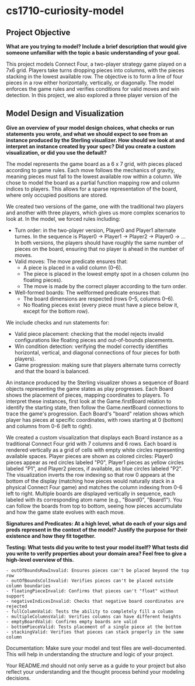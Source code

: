 # cs1710-curiosity-model

## Project Objective

**What are you trying to model? Include a brief description that would give someone unfamiliar with the topic a basic understanding of your goal.**

This project models Connect Four, a two-player strategy game played on a 7x6 grid. Players take turns dropping pieces into columns, with the pieces stacking in the lowest available row. The objective is to form a line of four pieces in a row either horizontally, vertically, or diagonally. The model enforces the game rules and verifies conditions for valid moves and win detection. In this project, we also explored a three player version of the

## Model Design and Visualization

**Give an overview of your model design choices, what checks or run statements you wrote, and what we should expect to see from an instance produced by the Sterling visualizer. How should we look at and interpret an instance created by your spec? Did you create a custom visualization, or did you use the default?**

The model represents the game board as a 6 x 7 grid, with pieces placed according to game rules. Each move follows the mechanics of gravity, meaning pieces must fall to the lowest available row within a column. We chose to model the board as a partial function mapping row and column indices to players. This allows for a sparse representation of the board, where only occupied positions are stored.

We created two versions of the game, one with the traditional two players and another with three players, which gives us more complex scenarios to look at. In the model, we forced rules including:

- Turn order: in the two-player version, Player0 and Player1 alternate turnes. In the sequence is Player0 -> Player1 -> Player2 -> Player0 -> ... In both versions, the players should have roughly the same number of pieces on the board, ensuring that no player is ahead in the number of moves.
- Valid moves: The move predicate ensures that:
  - A piece is placed in a valid column (0–6).
  - The piece is placed in the lowest empty spot in a chosen column (no floating pieces).
  - The move is made by the correct player according to the turn order.
- Well-formed boards: The wellformed predicate ensures that:
  - The board dimensions are respected (rows 0–5, columns 0–6).
  - No floating pieces exist (every piece must have a piece below it, except for the bottom row).

We include checks and run statements for:

- Valid piece placement: checking that the model rejects invalid configurations like floating pieces and out-of-bounds placements.
- Win condition detection: verifying the model correctly identifies horizontal, vertical, and diagonal connections of four pieces for both players).
- Game progression: making sure that players alternate turns correctly and that the board is balanced.

An instance produced by the Sterling visualizer shows a sequence of Board objects representing the game states as play progresses. Each Board shows the placement of pieces, mapping coordinates to players. To interpret these instances, first look at the Game.firstBoard relation to identify the starting state, then follow the Game.nextBoard connections to trace the game's progression. Each Board's "board" relation shows which player has pieces at specific coordinates, with rows starting at 0 (bottom) and columns from 0-6 (left to right).

We created a custom visualization that displays each Board instance as a traditional Connect Four grid with 7 columns and 6 rows. Each board is rendered vertically as a grid of cells with empty white circles representing available spaces. Player pieces are shown as colored circles: Player0 pieces appear as red circles labeled "P0", Player1 pieces as yellow circles labeled "P1", and Player2 pieces, if available, as blue circles labeled "P2". The visualization inverts the row indexing so that row 0 appears at the bottom of the display (matching how pieces would naturally stack in a physical Connect Four game) and matches the column indexing from 0-6 left to right. Multiple boards are displayed vertically in sequence, each labeled with its corresponding atom name (e.g., "Board0", "Board1"). You can follow the boards from top to bottom, seeing how pieces accumulate and how the game state evolves with each move.

**Signatures and Predicates: At a high level, what do each of your sigs and preds represent in the context of the model? Justify the purpose for their existence and how they fit together.**

**Testing: What tests did you write to test your model itself? What tests did you write to verify properties about your domain area? Feel free to give a high-level overview of this.**

    - outOfBoundsRowInvalid: Ensures pieces can't be placed beyond the top row
    - outOfBoundsColInvalid: Verifies pieces can't be placed outside column boundaries
    - floatingPieceInvalid: Confirms that pieces can't "float" without support
    - negativeIndicesInvalid: Checks that negative board coordinates are rejected
    - fullColumnValid: Tests the ability to completely fill a column
    - multipleColumnsValid: Verifies columns can have different heights
    - emptyBoardValid: Confirms empty boards are valid
    - bottomPieceValid: Tests placement of a single piece at the bottom
    - stackingValid: Verifies that pieces can stack properly in the same column

Documentation: Make sure your model and test files are well-documented. This will help in understanding the structure and logic of your project.

Your README.md should not only serve as a guide to your project but also reflect your understanding and the thought process behind your modeling decisions.
